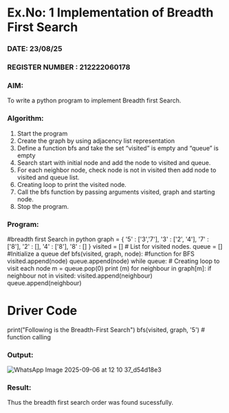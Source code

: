 # Ex.No: 1  Implementation of Breadth First Search 
### DATE: 23/08/25                                                                           
### REGISTER NUMBER : 212222060178
### AIM: 
To write a python program to implement Breadth first Search. 
### Algorithm:
1. Start the program
2. Create the graph by using adjacency list representation
3. Define a function bfs and take the set “visited” is empty and “queue” is empty
4. Search start with initial node and add the node to visited and queue.
5. For each neighbor node, check node is not in visited then add node to visited and queue list.
6.  Creating loop to print the visited node.
7.   Call the bfs function by passing arguments visited, graph and starting node.
8.   Stop the program.
### Program:
  #breadth first Search in python
   graph = {
   '5' : ['3','7'],
    '3' : ['2', '4'],
    '7' : ['8'],
    '2' : [],
   '4' : ['8'],
'8' : []
}
visited = [] # List for visited nodes.
queue = [] #Initialize a queue
def bfs(visited, graph, node): #function for BFS
visited.append(node)
queue.append(node)
while queue: # Creating loop to visit each node
m = queue.pop(0)
print (m)
for neighbour in graph[m]:
if neighbour not in visited:
visited.append(neighbour)
queue.append(neighbour)
# Driver Code
print("Following is the Breadth-First Search")
bfs(visited, graph, '5') # function calling










### Output:
![WhatsApp Image 2025-09-06 at 12 10 37_d54d18e3](https://github.com/user-attachments/assets/1593a8cc-5924-4c80-a920-c69cb1927d11)




### Result:
Thus the breadth first search order was found sucessfully.

